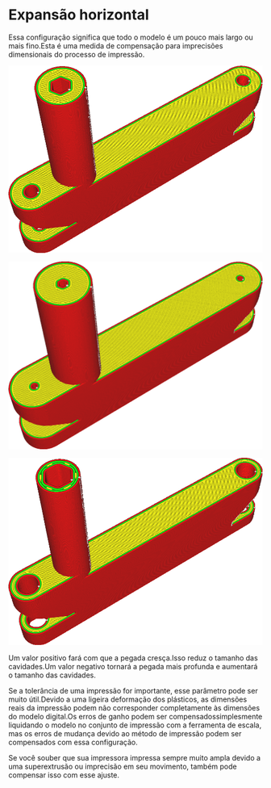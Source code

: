 Expansão horizontal
====
Essa configuração significa que todo o modelo é um pouco mais largo ou mais fino.Esta é uma medida de compensação para imprecisões dimensionais do processo de impressão.

![O modelo original](../../../articles/images/xy_offset_neutral.png)

![Expostos horizontalmente, os orifícios dos parafusos agora são menores](../../../articles/images/xy_offset_wider.png)

![Um valor negativo restringe o modelo, fazendo os orifícios de parafuso mais amplo](../../../articles/images/xy_offset_slimmer.png)

Um valor positivo fará com que a pegada cresça.Isso reduz o tamanho das cavidades.Um valor negativo tornará a pegada mais profunda e aumentará o tamanho das cavidades.

Se a tolerância de uma impressão for importante, esse parâmetro pode ser muito útil.Devido a uma ligeira deformação dos plásticos, as dimensões reais da impressão podem não corresponder completamente às dimensões do modelo digital.Os erros de ganho podem ser compensados ​​simplesmente liquidando o modelo no conjunto de impressão com a ferramenta de escala, mas os erros de mudança devido ao método de impressão podem ser compensados ​​com essa configuração.

Se você souber que sua impressora impressa sempre muito ampla devido a uma superextrusão ou imprecisão em seu movimento, também pode compensar isso com esse ajuste.